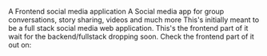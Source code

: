 A Frontend social media application
A Social media app for group conversations, story sharing, videos and much more
This's initially meant to be a full stack social media web application. This's the frontend part of it wait for the backend/fullstack dropping soon.
Check the frontend part of it out on: 
